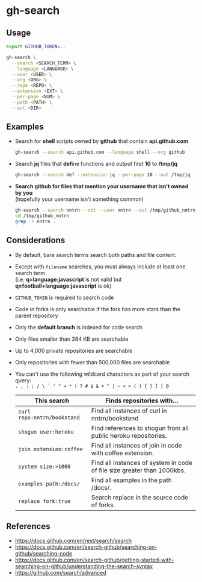 # gh-search

## Usage

```sh
export GITHUB_TOKEN=..

gh-search \
  --search <SEARCH_TERM> \
  --language <LANGUAGE> \
  --user <USER> \
  --org <ORG> \
  --repo <REPO> \
  --extension <EXT> \
  --per-page <NUM> \
  --path <PATH> \
  --out <DIR>
```

## Examples

- Search for **shell** scripts owned by **github** that contain **api.github.com**

  ```sh
  gh-search --search api.github.com --language shell --org github
  ```

- Search **jq** files that **def**ine functions and output first **10** to **/tmp/jq**

  ```sh
  gh-search --search def --extension jq --per-page 10 --out /tmp/jq
  ```

- **Search github for files that mention your username that isn't owned by you**  
  (hopefully your username isn't something common)

  ```sh
  gh-search --search nntrn --not --user nntrn --out /tmp/github_nntrn
  cd /tmp/github_nntrn
  grep -r nntrn .
  ```

## Considerations

- By default, bare search terms search both paths and file content.

- Except with `filename` searches, you must always include at least one search term  
  (i.e. **q=language:javascript** is not valid but **q=football+language:javascript** is ok)

- `GITHUB_TOKEN` is required to search code

- Code in forks is only searchable if the fork has more stars than the parent repository

- Only the **default branch** is indexed for code search

- Only files smaller than 384 KB are searchable

- Up to 4,000 private repositories are searchable

- Only repositories with fewer than 500,000 files are searchable

- You can't use the following wildcard characters as part of your search query:  
  `` . , : ; / \ ` ' " = * ! ? # $ & + ^ | ~ < > ( ) { } [ ] @ ``

  | This search                 | Finds repositories with…                                                |
  | --------------------------- | ----------------------------------------------------------------------- |
  | `curl repo:nntrn/bookstand` | Find all instances of curl in nntrn/bookstand                           |
  | `shogun user:heroku`        | Find references to shogun from all public heroku repositories.          |
  | `join extension:coffee`     | Find all instances of join in code with coffee extension.               |
  | `system size:>1000`         | Find all instances of system in code of file size greater than 1000kbs. |
  | `examples path:/docs/`      | Find all examples in the path /docs/.                                   |
  | `replace fork:true`         | Search replace in the source code of forks.                             |

## References

- https://docs.github.com/en/rest/search/search
- https://docs.github.com/en/search-github/searching-on-github/searching-code
- https://docs.github.com/en/search-github/getting-started-with-searching-on-github/understanding-the-search-syntax
- https://github.com/search/advanced
